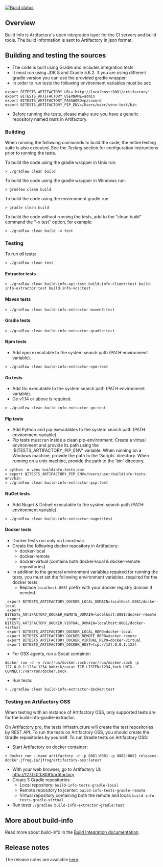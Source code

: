 [![Build status](https://ci.appveyor.com/api/projects/status/omscno1vb7g11qu2?svg=true)](https://ci.appveyor.com/project/jfrog-ecosystem/build-info)

## Overview

Build Info is Artifactory's open integration layer for the CI servers and build tools. The build information is sent to Artifactory in json format.

## Building and testing the sources

* The code is built using Gradle and includes integration tests.<br/>
* It must run using JDK 8 and Gradle 5.6.2. If you are using different gradle version you can use the provided gradle wrapper.<br/>
* In order to run tests the following environment variables must be set:
```
export BITESTS_ARTIFACTORY_URL='http://localhost:8081/artifactory'
export BITESTS_ARTIFACTORY_USERNAME=admin
export BITESTS_ARTIFACTORY_PASSWORD=password
export BITESTS_ARTIFACTORY_PIP_ENV=/Users/user/venv-test/bin
```
* Before running the tests, please make sure you have a generic repository named *tests* in Artifactory.

### Building
When running the following commands to build the code, the entire testing suite is also executed. See the *Testing* section for configuration instructions prior to running the tests.

To build the code using the gradle wrapper in Unix run:
```
> ./gradlew clean build
```
To build the code using the gradle wrapper in Windows run:
```
> gradlew clean build
```
To build the code using the environment gradle run:
```
> gradle clean build
```
To build the code without running the tests, add to the "clean build" command the "-x test" option, for example:
```
> ./gradlew clean build -x test
```

### Testing
To run *all* tests:
```
> ./gradlew clean test
```

#### Extractor tests
```
> ./gradlew clean build-info-api:test build-info-client:test build-info-extractor:test build-info-vcs:test
```

#### Maven tests
```
> ./gradlew clean build-info-extractor-maven3:test
```

#### Gradle tests
```
> ./gradlew clean build-info-extractor-gradle:test
```

#### Npm tests
* Add npm executable to the system search path (PATH environment variable).
```
> ./gradlew clean build-info-extractor-npm:test
```

#### Go tests
* Add Go executable to the system search path (PATH environment variable).
* Go v1.14 or above is required.
```
> ./gradlew clean build-info-extractor-go:test
```

#### Pip tests
* Add Python and pip executables to the system search path (PATH environment variable).
* Pip tests must run inside a clean pip-environment. Create a virtual environment and provide its path using the 'BITESTS_ARTIFACTORY_PIP_ENV' variable.
When running on a Windows machine, provide the path to the 'Scripts' directory.
When running on a unix machine, provide the path to the 'bin' directory.
```
> python -m venv buildinfo-tests-env
> export BITESTS_ARTIFACTORY_PIP_ENV=/Users/user/buildinfo-tests-env/bin
> ./gradlew clean build-info-extractor-pip:test
```

#### NuGet tests
* Add Nuget & Dotnet executable to the system search path (PATH environment variable).
```
> ./gradlew clean build-info-extractor-nuget:test
```

#### Docker tests
* Docker tests run only on Linux/mac.
* Create the following docker repository in Artifactory:
  * docker-local
  * docker-remote
  * docker-virtual (contains both docker-local & docker-remote repositories)
* In addition to the general environment variables required for running the tests, you must set the following environment variables, required for the docker tests:
  * Replace `localhost:8081` prefix with your docker registry domain if needed.
 ```
  export BITESTS_ARTIFACTORY_DOCKER_LOCAL_DOMAIN=localhost:8081/docker-local
  export BITESTS_ARTIFACTORY_DOCKER_REMOTE_DOMAIN=localhost:8081/docker-remote
  export BITESTS_ARTIFACTORY_DOCKER_VIRTUAL_DOMAIN=localhost:8081/docker-virtual
  export BITESTS_ARTIFACTORY_DOCKER_LOCAL_REPO=docker-local
  export BITESTS_ARTIFACTORY_DOCKER_REMOTE_REPO=docker-remote
  export BITESTS_ARTIFACTORY_DOCKER_VIRTUAL_REPO=docker-virtual
  export BITESTS_ARTIFACTORY_DOCKER_HOST=tcp://127.0.0.1:1234
 ```
 * For OSX agents, run a Socat container:
 ```
 docker run -d -v /var/run/docker.sock:/var/run/docker.sock -p 127.0.0.1:1234:1234 bobrik/socat TCP-LISTEN:1234,fork UNIX-CONNECT:/var/run/docker.sock
 ```
 * Run tests:
 ```
> ./gradlew clean build-info-extractor-docker:test
```

###  Testing on Artifactory OSS
When testing with an instance of Artifactory OSS, only supported tests are for the build-info-gradle-extractor.

On Artifactory pro, the tests infrastructure will create the test repositories by REST API.
To run the tests on Artifactory OSS, you should create the Gradle repositories by yourself.
To run Gradle tests on Artifactory OSS:
* Start Artifactory on docker container:
```
> docker run --name artifactory -d -p 8081:8081 -p 8082:8082 releases-docker.jfrog.io/jfrog/artifactory-oss:latest
```
* With your web browser, go to Artifactory UI: http://127.0.0.1:8081/artifactory
* Create 3 Gradle repositories:
  * Local repository: `build-info-tests-gradle-local`
  * Remote repository to jcenter: `build-info-tests-gradle-remote`
  * Virtual repository containing both the remote and local: `build-info-tests-gradle-virtual`
* Run tests `./gradlew build-info-extractor-gradle:test`

## More about build-info
Read more about build-info in the [Build Integration documentation](https://www.jfrog.com/confluence/display/JFROG/Build+Integration).

## Release notes
The release notes are available [here](RELEASE.md).
